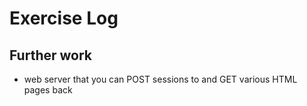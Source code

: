 # Exercise Log

## Further work

* web server that you can POST sessions to and GET various HTML pages back
